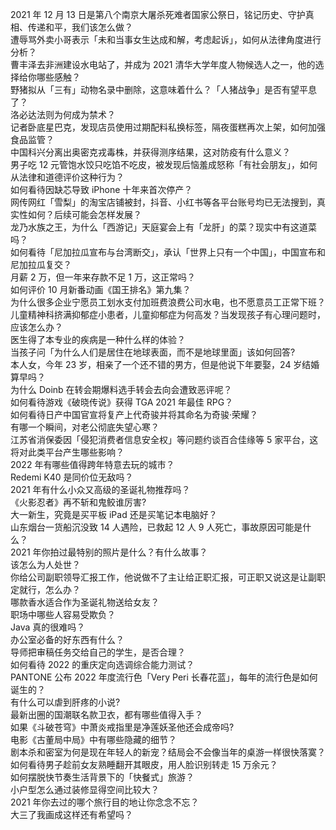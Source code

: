 2021 年 12 月 13 日是第八个南京大屠杀死难者国家公祭日，铭记历史、守护真相、传递和平，我们该怎么做？  
遭辱骂外卖小哥表示「未和当事女生达成和解，考虑起诉」，如何从法律角度进行分析？  
曹丰泽去非洲建设水电站了，并成为 2021 清华大学年度人物候选人之一，他的选择给你哪些感触？  
野猪拟从「三有」动物名录中删除，这意味着什么？「人猪战争」是否有望平息了？  
洛必达法则为何成为禁术？  
记者卧底星巴克，发现店员使用过期配料私换标签，隔夜蛋糕再次上架，如何加强食品监管？  
中国科兴分离出奥密克戎毒株，并获得测序结果，这对防疫有什么意义？  
男子吃 12 元管饱水饺只吃馅不吃皮，被发现后恼羞成怒称「有社会朋友」，如何从法律和道德评价这种行为？  
如何看待因缺芯导致 iPhone 十年来首次停产？  
网传网红「雪梨」的淘宝店铺被封，抖音、小红书等各平台账号均已无法搜到，真实性如何？后续可能会怎样发展？  
龙乃水族之王，为什么「西游记」天庭宴会上有「龙肝」的菜？现实中有这道菜吗？  
如何看待「尼加拉瓜宣布与台湾断交」，承认「世界上只有一个中国」，中国宣布和尼加拉瓜复交？  
月薪  2 万，但一年来存款不足 1 万，这正常吗？  
如何评价 10 月新番动画《国王排名》第九集？  
为什么很多企业宁愿员工划水支付加班费浪费公司水电，也不愿意员工正常下班？  
儿童精神科挤满抑郁症小患者，儿童抑郁症为何高发？当发现孩子有心理问题时，应该怎么办？  
医生得了本专业的疾病是一种什么样的体验？  
当孩子问「为什么人们是居住在地球表面，而不是地球里面」该如何回答?  
本人女，今年 23 岁，相亲了一个还不错的男方，但是他说下年要娶，24 岁结婚算早吗？  
为什么 Doinb 在转会期爆料选手转会去向会遭致恶评呢？  
如何看待游戏《破晓传说》获得 TGA 2021 年最佳 RPG？  
如何看待日产中国官宣将复产上代奇骏并将其命名为奇骏·荣耀？  
有哪一个瞬间，对老公彻底失望心寒？  
江苏省消保委因「侵犯消费者信息安全权」等问题约谈百合佳缘等 5 家平台，这将对此类平台产生哪些影响？  
2022 年有哪些值得跨年特意去玩的城市？  
Redemi K40 是同价位无敌吗？  
2021 年有什么小众又高级的圣诞礼物推荐吗？  
《火影忍者》再不斩和鬼鲛谁厉害?  
大一新生，究竟是买平板 iPad 还是买笔记本电脑好？  
山东烟台一货船沉没致 14 人遇险，已救起 12 人 9 人死亡，事故原因可能是什么？  
2021 年你拍过最特别的照片是什么？有什么故事？  
该怎么为人处世？  
你给公司副职领导汇报工作，他说做不了主让给正职汇报，可正职又说这是让副职定就行，怎么办？  
哪款香水适合作为圣诞礼物送给女友？  
职场中哪些人容易受欺负？  
Java 真的很难吗？  
办公室必备的好东西有什么？  
导师把审稿任务交给自己的学生，是否合理？  
如何看待 2022 的重庆定向选调综合能力测试？  
PANTONE 公布 2022 年度流行色「Very Peri 长春花蓝」，每年的流行色是如何诞生的？  
有什么可以虐到肝疼的小说?  
最新出圈的国潮联名款卫衣，都有哪些值得入手？  
如果《斗破苍穹》中萧炎戒指里是净莲妖圣他还会成帝吗?  
电影《古董局中局》中有哪些隐藏的细节？  
剧本杀和密室为何是现在年轻人的新宠？结局会不会像当年的桌游一样很快落寞？  
如何看待男子趁前女友熟睡翻开其眼皮，用人脸识别转走 15 万余元？  
如何摆脱快节奏生活背景下的「快餐式」旅游？  
小户型怎么通过装修显得空间比较大？  
2021 年你去过的哪个旅行目的地让你念念不忘？  
大三了我画成这样还有希望吗？  
